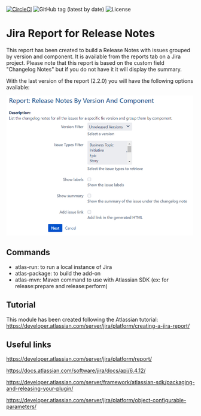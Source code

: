 [![CircleCI](https://circleci.com/gh/rknj/release-notes-report-plugin/tree/master.svg?style=svg)](https://circleci.com/gh/rknj/release-notes-report-plugin/tree/master)
![GitHub tag (latest by date)](https://img.shields.io/github/v/tag/rknj/release-notes-report-plugin)
![License](https://img.shields.io/badge/license-MIT-green)

# Jira Report for Release Notes

This report has been created to build a Release Notes with issues grouped by version and component.
It is available from the reports tab on a Jira project.
Please note that this report is based on the custom field "Changelog Notes" but if you do not have it it will display the summary.

With the last version of the report (2.2.0) you will have the following options available:

<img src="src/main/resources/images/report_config.png" alt="Report configuration" width="500"/>

## Commands
- atlas-run: to run a local instance of Jira
- atlas-package: to build the add-on
- atlas-mvn: Maven command to use with Atlassian SDK (ex: for release:prepare and release:perform)

## Tutorial

This module has been created following the Atlassian tutorial: https://developer.atlassian.com/server/jira/platform/creating-a-jira-report/

## Useful links

https://developer.atlassian.com/server/jira/platform/report/

https://docs.atlassian.com/software/jira/docs/api/6.4.12/

https://developer.atlassian.com/server/framework/atlassian-sdk/packaging-and-releasing-your-plugin/

https://developer.atlassian.com/server/jira/platform/object-configurable-parameters/
